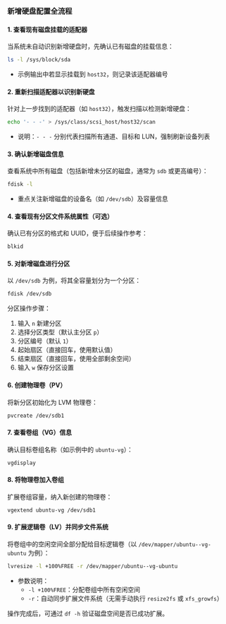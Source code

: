 ### 新增硬盘配置全流程

#### 1. 查看现有磁盘挂载的适配器

当系统未自动识别新增硬盘时，先确认已有磁盘的挂载信息：

```bash
ls -l /sys/block/sda
```

- 示例输出中若显示挂载到 `host32`，则记录该适配器编号

#### 2. 重新扫描适配器以识别新硬盘

针对上一步找到的适配器（如 `host32`），触发扫描以检测新增硬盘：

```bash
echo '- - -' > /sys/class/scsi_host/host32/scan
```

- 说明：`- - -` 分别代表扫描所有通道、目标和 LUN，强制刷新设备列表

#### 3. 确认新增磁盘信息

查看系统中所有磁盘（包括新增未分区的磁盘，通常为 `sdb` 或更高编号）：

```bash
fdisk -l
```

- 重点关注新增磁盘的设备名（如 `/dev/sdb`）及容量信息

#### 4. 查看现有分区文件系统属性（可选）

确认已有分区的格式和 UUID，便于后续操作参考：

```bash
blkid
```

#### 5. 对新增磁盘进行分区

以 `/dev/sdb` 为例，将其全容量划分为一个分区：

```bash
fdisk /dev/sdb
```

分区操作步骤：

1. 输入 `n` 新建分区
2. 选择分区类型（默认主分区 `p`）
3. 分区编号（默认 `1`）
4. 起始扇区（直接回车，使用默认值）
5. 结束扇区（直接回车，使用全部剩余空间）
6. 输入 `w` 保存分区设置

#### 6. 创建物理卷（PV）

将新分区初始化为 LVM 物理卷：

```bash
pvcreate /dev/sdb1
```

#### 7. 查看卷组（VG）信息

确认目标卷组名称（如示例中的 `ubuntu-vg`）：

```bash
vgdisplay
```

#### 8. 将物理卷加入卷组

扩展卷组容量，纳入新创建的物理卷：

```bash
vgextend ubuntu-vg /dev/sdb1
```

#### 9. 扩展逻辑卷（LV）并同步文件系统

将卷组中的空闲空间全部分配给目标逻辑卷（以 `/dev/mapper/ubuntu--vg-ubuntu` 为例）：

```bash
lvresize -l +100%FREE -r /dev/mapper/ubuntu--vg-ubuntu
```

- 参数说明：
  - `-l +100%FREE`：分配卷组中所有空闲空间
  - `-r`：自动同步扩展文件系统（无需手动执行 `resize2fs` 或 `xfs_growfs`）

操作完成后，可通过 `df -h` 验证磁盘空间是否已成功扩展。